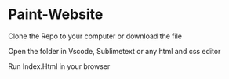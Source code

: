 # Paint-Website

Clone the Repo to your computer or download the file

Open the folder in Vscode, Sublimetext or any html and css editor

Run Index.Html in your browser
